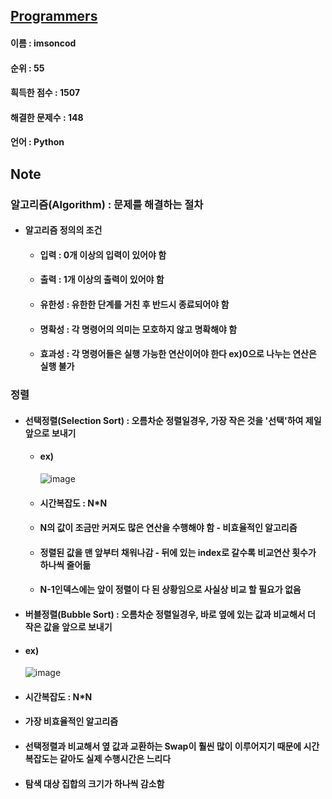 ## [Programmers](https://www.welcomekakao.com/learn/challenges)
#### 이름 : imsoncod
#### 순위 : 55
#### 흭득한 점수 : 1507
#### 해결한 문제수 : 148
#### 언어 : Python

## Note
### 알고리즘(Algorithm) : 문제를 해결하는 절차
* #### 알고리즘 정의의 조건
  * #### 입력 : 0개 이상의 입력이 있어야 함
  * #### 출력 : 1개 이상의 출력이 있어야 함
  * #### 유한성 : 유한한 단계를 거친 후 반드시 종료되어야 함
  * #### 명확성 : 각 명령어의 의미는 모호하지 않고 명확해야 함
  * #### 효과성 : 각 명령어들은 실행 가능한 연산이어야 한다 ex)0으로 나누는 연산은 실행 불가

### 정렬
* #### 선택정렬(Selection Sort) : 오름차순 정렬일경우, 가장 작은 것을 '선택'하여 제일 앞으로 보내기
  * #### ex)
    ![image](https://user-images.githubusercontent.com/48934537/77055826-e7dafc80-6a14-11ea-85b1-25b1adaff15b.png)
  * #### 시간복잡도 : N*N
  * #### N의 값이 조금만 커져도 많은 연산을 수행해야 함 - 비효율적인 알고리즘
  * #### 정렬된 값을 맨 앞부터 채워나감 - 뒤에 있는 index로 갈수록 비교연산 횟수가 하나씩 줄어듦
  * #### N-1인덱스에는 앞이 정렬이 다 된 상황임으로 사실상 비교 할 필요가 없음
  
* #### 버블정렬(Bubble Sort) : 오름차순 정렬일경우, 바로 옆에 있는 값과 비교해서 더 작은 값을 앞으로 보내기
 * #### ex)
   ![image](https://user-images.githubusercontent.com/48934537/77069970-bd953900-6a2c-11ea-9784-6332b36936a0.png)
 * #### 시간복잡도 : N*N
 * #### 가장 비효율적인 알고리즘
 * #### 선택정렬과 비교해서 옆 값과 교환하는 Swap이 훨씬 많이 이루어지기 때문에 시간복잡도는 같아도 실제 수행시간은 느리다
 * #### 탐색 대상 집합의 크기가 하나씩 감소함

